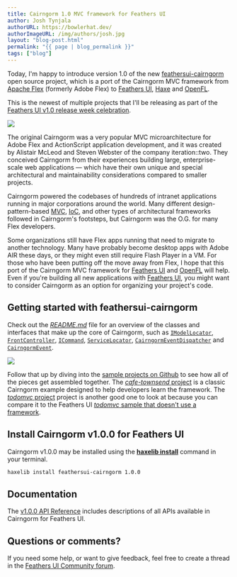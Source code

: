 ```yaml
---
title: Cairngorm 1.0 MVC framework for Feathers UI
author: Josh Tynjala
authorURL: https://bowlerhat.dev/
authorImageURL: /img/authors/josh.jpg
layout: "blog-post.html"
permalink: "{{ page | blog_permalink }}"
tags: ["blog"]
---
```


Today, I'm happy to introduce version 1.0 of the new [feathersui-cairngorm](https://github.com/feathersui/feathersui-cairngorm) open source project, which is a port of the Cairngorm MVC framework from [Apache Flex](https://flex.apache.org/) (formerly Adobe Flex) to [Feathers UI](https://feathersui.com/), [Haxe](https://haxe.org/) and [OpenFL](https://openfl.org/).

This is the newest of multiple projects that I'll be releasing as part of the [Feathers UI v1.0 release week celebration](http://feathersui.com/blog/2022/09/01/feathers-ui-version-1-0-haxe-openfl-stable-release/).

![](/blog/img/feathersui-cairngorm-v1.0.0.png)

The original Cairngorm was a very popular MVC microarchitecture for Adobe Flex and ActionScript application development, and it was created by Alistair McLeod and Steven Webster of the company iteration::two. They conceived Cairngorm from their experiences building large, enterprise-scale web applications — which have their own unique and special architectural and maintainability considerations compared to smaller projects.

Cairngorm powered the codebases of hundreds of intranet applications running in major corporations around the world. Many different design-pattern-based [MVC](https://en.wikipedia.org/wiki/Model–view–controller), [IoC](https://en.wikipedia.org/wiki/Inversion_of_control), and other types of architectural frameworks followed in Cairngorm's footsteps, but Cairngorm was the O.G. for many Flex developers.

Some organizations still have Flex apps running that need to migrate to another technology. Many have probably become desktop apps with Adobe AIR these days, or they might even still require Flash Player in a VM. For those who have been putting off the move away from Flex, I hope that this port of the Cairngorm MVC framework for [Feathers UI](https://feathersui.com/) and [OpenFL](https://openfl.org/) will help. Even if you're building all new applications with [Feathers UI](https://feathersui.com/), you might want to consider Cairngorm as an option for organizing your project's code.

## Getting started with feathersui-cairngorm

Check out the [_README.md_](https://github.com/feathersui/feathersui-cairngorm/blob/master/README.md) file for an overview of the classes and interfaces that make up the core of Cairngorm, such as [`IModelLocator`](https://api.feathersui.com/feathersui-cairngorm/current/com/adobe/cairngorm/model/IModelLocator.html), [`FrontController`](https://api.feathersui.com/feathersui-cairngorm/current/com/adobe/cairngorm/control/FrontController.html), [`ICommand`](https://api.feathersui.com/feathersui-cairngorm/current/com/adobe/cairngorm/commands/ICommand.html), [`ServiceLocator`](https://api.feathersui.com/feathersui-cairngorm/current/com/adobe/cairngorm/business/ServiceLocator.html), [`CairngormEventDispatcher`](https://api.feathersui.com/feathersui-cairngorm/current/com/adobe/cairngorm/control/CairngormEventDispatcher.html) and [`CairngormEvent`](https://api.feathersui.com/feathersui-cairngorm/current/com/adobe/cairngorm/control/CairngormEvent.html).

<a href="https://github.com/feathersui/feathersui-cairngorm/tree/master/samples/todomvc" target="_blank"><img src="/blog/img/feathersui-todomvc-sample.png"></a>

Follow that up by diving into the [sample projects on Github](https://github.com/feathersui/feathersui-cairngorm/tree/master/samples) to see how all of the pieces get assembled together. The [_cafe-townsend_ project](https://github.com/feathersui/feathersui-cairngorm/tree/master/samples/cafe-townsend) is a classic Cairngorm example designed to help developers learn the framework. The [_todomvc_ project](https://github.com/feathersui/feathersui-cairngorm/tree/master/samples/todomvc) project is another good one to look at because you can compare it to the Feathers UI [_todomvc_ sample that doesn't use a framework](https://github.com/feathersui/feathersui-openfl/tree/master/samples/todomvc).

## Install Cairngorm v1.0.0 for Feathers UI

Cairngorm v1.0.0 may be installed using the [**haxelib install**](https://lib.haxe.org/documentation/using-haxelib/#install) command in your terminal.

```sh
haxelib install feathersui-cairngorm 1.0.0
```

## Documentation

The [v1.0.0 API Reference](https://api.feathersui.com/feathersui-cairngorm/v1.0.0/) includes descriptions of all APIs available in Cairngorm for Feathers UI.

## Questions or comments?

If you need some help, or want to give feedback, feel free to create a thread in the [Feathers UI Community forum](https://community.feathersui.com/).
